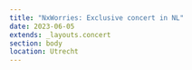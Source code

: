 ```yaml
---
title: "NxWorries: Exclusive concert in NL"
date: 2023-06-05
extends: _layouts.concert
section: body
location: Utrecht
---
```

